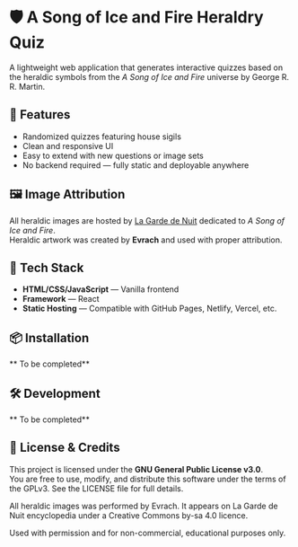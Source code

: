 # 🛡️ A Song of Ice and Fire Heraldry Quiz

A lightweight web application that generates interactive quizzes based on the heraldic symbols from the *A Song of Ice and Fire* universe by George R. R. Martin.

## 🚀 Features

- Randomized quizzes featuring house sigils
- Clean and responsive UI
- Easy to extend with new questions or image sets
- No backend required — fully static and deployable anywhere

## 🖼️ Image Attribution

All heraldic images are hosted by [La Garde de Nuit](https://www.lagardedenuit.com/wiki/index) dedicated to *A Song of Ice and Fire*.  
Heraldic artwork was created by **Evrach** and used with proper attribution.

## 🧰 Tech Stack

- **HTML/CSS/JavaScript** — Vanilla frontend
- **Framework** — React
- **Static Hosting** — Compatible with GitHub Pages, Netlify, Vercel, etc.

## 📦 Installation

** To be completed**

## 🛠️ Development

** To be completed**

## 📄 License & Credits

This project is licensed under the **GNU General Public License v3.0**.  
You are free to use, modify, and distribute this software under the terms of the GPLv3. See the LICENSE file for full details.

All heraldic images was performed by Evrach. It appears on La Garde de Nuit encyclopedia under a Creative Commons by-sa 4.0 licence.  

Used with permission and for non-commercial, educational purposes only.

